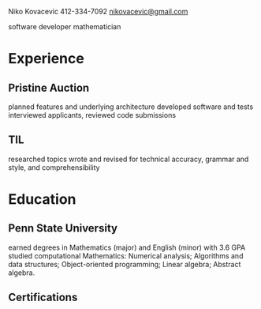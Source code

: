 
Niko Kovacevic
412-334-7092
nikovacevic@gmail.com

software developer
mathematician

# Experience

## Pristine Auction
planned features and underlying architecture
developed software and tests
interviewed applicants, reviewed code submissions

## TIL
researched topics
wrote and revised for technical accuracy, grammar and style, and comprehensibility

# Education

## Penn State University
earned degrees in Mathematics (major) and English (minor) with 3.6 GPA
studied computational Mathematics: Numerical analysis; Algorithms and data structures; Object-oriented programming; Linear algebra; Abstract algebra.



## Certifications
